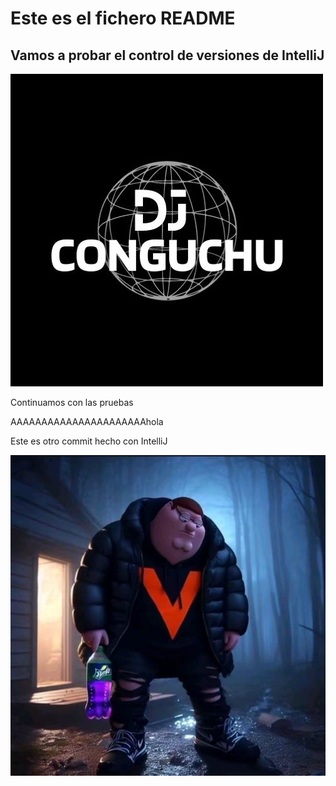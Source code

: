 # Este es el fichero README

## Vamos a probar el control de versiones de IntelliJ

![imagen conguchu](img/conguchu%20logo.jpg)

Continuamos con las pruebas


AAAAAAAAAAAAAAAAAAAAAAhola

Este es otro commit hecho con IntelliJ

![peter griffin](img/imagen2.jpg)